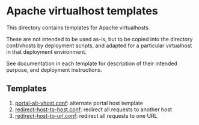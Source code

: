 # Apache virtualhost templates

This directory contains templates for Apache virtualhosts.

These are not intended to be used as-is, but to be copied into the directory
conf/vhosts by deployment scripts, and adapted for a particular virtualhost in
that deployment environment.

See documentation in each template for description of their intended purpose,
and deployment instructions.

## Templates

1. [portal-alt-vhost.conf](portal-alt-vhost.conf): alternate portal host template
2. [redirect-host-to-host.conf](redirect-host-to-host.conf): redirect all requests to another host
3. [redirect-host-to-url.conf](redirect-host-to-url.conf): redirect all requests to one URL
